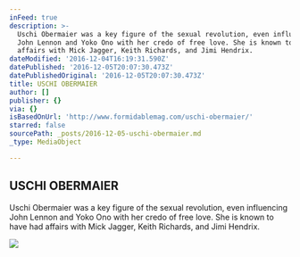 ```yaml
---
inFeed: true
description: >-
  Uschi Obermaier was a key figure of the sexual revolution, even influencing
  John Lennon and Yoko Ono with her credo of free love. She is known to have had
  affairs with Mick Jagger, Keith Richards, and Jimi Hendrix.
dateModified: '2016-12-04T16:19:31.590Z'
datePublished: '2016-12-05T20:07:30.473Z'
datePublishedOriginal: '2016-12-05T20:07:30.473Z'
title: USCHI OBERMAIER
author: []
publisher: {}
via: {}
isBasedOnUrl: 'http://www.formidablemag.com/uschi-obermaier/'
starred: false
sourcePath: _posts/2016-12-05-uschi-obermaier.md
_type: MediaObject

---
```

<article style=""><h1>USCHI OBERMAIER</h1><p>Uschi Obermaier was a key figure of the sexual revolution, even influencing John Lennon and Yoko Ono with her credo of free love. She is known to have had affairs with Mick Jagger, Keith Richards, and Jimi Hendrix.</p><img src="http://www.formidablemag.com/wp-content/uploads/2014/11/52_1_uschi-obermeier-teen.jpg" /></article>